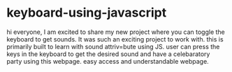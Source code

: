 # keyboard-using-javascript
hi everyone, I am excited to share my new project where you can toggle the keyboard to get sounds. It was such an exciting project to work with. 
this is primarily built to learn with sound attriv=bute using JS. 
user can press the keys in the keyboard to get the desired sound and have a celebaratory party using this webpage. 
easy access and understandable webpage.
